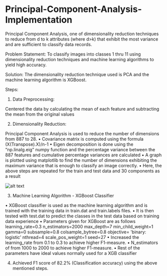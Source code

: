 # Principal-Component-Analysis-Implementation
Principal Component Analysis, one of dimensionality reduction techniques to reduce from d to k attributes (where d>k) that exhibit the most variance and are sufficient to classify data records.

Problem Statement:
To classify images into classes 1 thru 11 using dimensionality reduction techniques and machine learning algorithms to yield high accuracy.

Solution:
The dimensionality reduction technique used is PCA and the machine learning algorithm is XGBoost.

Steps:
1. Data Preprocessing:

Centered the data by calculating the mean of each feature and subtracting the mean from the original values

2. Dimensionality Reduction:

Principal Component Analysis is used to reduce the number of dimensions from 887 to 28.
• Covariance matrix is computed using the formula (X(Transpose).X)/n-1
• Eigen decomposition is done using the “np.linalg.eig” numpy function and the percentage variance between the 887 features and cumulative percentage variances are calculated
• A graph is plotted using matplotlib to find the number of dimensions exhibiting the maximum variance that is enough to classify an image correctly.
• Here, the above steps are repeated for the train and test data and 30 components as a result

![alt text]()

3. Machine Learning Algorithm - XGBoost Classifier

• XGBoost classifier is used as the machine learning algorithm and is trained with the training data in train.dat and train.labels files.
• It is then tested with test.dat to predict the classes in the test data based on training data experience
• Parameters given for XGBoost are as follows
learning_rate=0.3
n_estimators=2000
max_depth=7
min_child_weight=1
gamma=0
subsample=0.8
colsample_bytree=0.8
objective= 'binary: logistic'
nthread=4
scale_pos_weight=1
seed=27
• Increased the learning_rate from 0.1 to 0.3 to achieve higher F1-measure.
• N_estimators of from 1000 to 2000 to achieve higher F1-measure.
• Rest of the parameters have ideal values normally used for a XGB classifier

4. Achieved F1 score of 82.2% (Classification accuracy) using the above mentioned steps.

